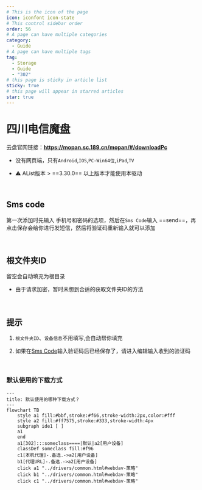 ```yaml
---
# This is the icon of the page
icon: iconfont icon-state
# This control sidebar order
order: 56
# A page can have multiple categories
category:
  - Guide
# A page can have multiple tags
tag:
  - Storage
  - Guide
  - "302"
# this page is sticky in article list
sticky: true
# this page will appear in starred articles
star: true
---
```


# 四川电信魔盘

云盘官网链接：**https://mopan.sc.189.cn/mopan/#/downloadPc**

- 没有网页端，只有`Android`,`IOS`,`PC-Win64位`,`iPad`,`TV`

- :warning: AList版本 > ==3.30.0== 以上版本才能使用本驱动

<br/>



## **Sms code**

第一次添加时先输入 手机号和密码的选项，然后在`Sms Code`输入 ==send==，再点击保存会给你进行发短信，然后将验证码重新输入就可以添加

<br/>



## **根文件夹ID**

留空会自动填充为根目录

- 由于请求加密，暂时未想到合适的获取文件夹ID的方法

<br/>



## **提示**

1. `根文件夹ID`、`设备信息`不用填写,会自动帮你填充



2. 如果在[Sms Code](#sms-code)输入验证码后已经保存了，请进入编辑输入收到的验证码

<br/>





### **默认使用的下载方式**

```mermaid
---
title: 默认使用的哪种下载方式？
---
flowchart TB
    style a1 fill:#bbf,stroke:#f66,stroke-width:2px,color:#fff
    style a2 fill:#ff7575,stroke:#333,stroke-width:4px
    subgraph ide1 [ ]
    a1
    end
    a1[302]:::someclass====|默认|a2[用户设备]
    classDef someclass fill:#f96
    c1[本机代理]-.备选.->a2[用户设备]
    b1[代理URL]-.备选.->a2[用户设备]
    click a1 "../drivers/common.html#webdav-策略"
    click b1 "../drivers/common.html#webdav-策略"
    click c1 "../drivers/common.html#webdav-策略"
```
